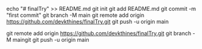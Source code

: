 ﻿echo "# finalTry" >> README.md
git init
git add README.md
git commit -m "first commit"
git branch -M main
git remote add origin https://github.com/devkthines/finalTry.git
git push -u origin main


git remote add origin https://github.com/devkthines/finalTry.git
git branch -M maingit 
git push -u origin main